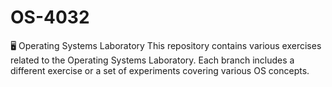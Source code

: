 # OS-4032
🖥️ Operating Systems Laboratory This repository contains various exercises related to the Operating Systems Laboratory. Each branch includes a different exercise or a set of experiments covering various OS concepts.
